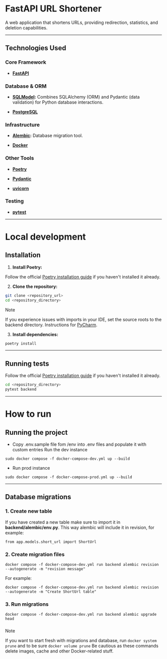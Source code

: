 # FastAPI URL Shortener

A web application that shortens URLs, providing redirection, statistics, and deletion capabilities.

---

## Technologies Used

### Core Framework

- **[FastAPI](https://fastapi.tiangolo.com/)**

### Database & ORM

- **[SQLModel](https://sqlmodel.tiangolo.com/):** Combines SQLAlchemy (ORM) and Pydantic (data validation) for Python
  database interactions.

- **[PostgreSQL](https://www.postgresql.org/)**

### Infrastructure

- **[Alembic](https://alembic.sqlalchemy.org/en/latest/):** Database migration tool.

- **[Docker](https://docs.docker.com/)**

### Other Tools

- **[Poetry](https://python-poetry.org/)**

- **[Pydantic](https://docs.pydantic.dev/latest/)**

- **[uvicorn](https://www.uvicorn.org/)**

### Testing

- **[pytest](https://docs.pytest.org/en/stable/)**

---

# Local development

## Installation

1. **Install Poetry:**

Follow the official [Poetry installation guide](https://python-poetry.org/docs/#installation) if you haven't
installed it already.

2. **Clone the repository:**

```bash
git clone <repository_url>
cd <repository_directory>
```

> [!NOTE]
> If you experience issues with imports in your IDE, set the source roots to the backend directory. Instructions
> for [PyCharm](https://www.jetbrains.com/help/pycharm/configuring-project-structure.html).

3. **Install dependencies:**

```bash
poetry install
```

---

## Running tests

Follow the official [Poetry installation guide](https://python-poetry.org/docs/#installation) if you haven't
installed it already.

```bash
cd <repository_directory>
pytest backend
```

---

# How to run

## Running the project

- Copy .env.sample file fom /env into .env files and populate it with custom entries Run the dev instance

`sudo docker compose -f docker-compose-dev.yml up --build`

- Run prod instance

`sudo docker compose -f docker-compose-prod.yml up --build`

---

## Database migrations

### 1. Create new table

If you have created a new table make sure to import it in **backend/alembic/env.py**. This way alembic will
include it in revision, for example:

`from app.models.short_url import ShortUrl`

### 2. Create migration files

`docker compose -f docker-compose-dev.yml run backend alembic revision --autogenerate -m "revision message"`

For example:

`docker compose -f docker-compose-dev.yml run backend alembic revision --autogenerate -m "Create ShortUrl table"`

### 3. Run migrations

`docker compose -f docker-compose-dev.yml run backend alembic upgrade head`

###   

> [!NOTE]
> If you want to start fresh with migrations and database, run
> `docker system prune`
> and to be sure
> `docker volume prune`
> Be cautious as these commands delete images, cache and other Docker-related stuff.
